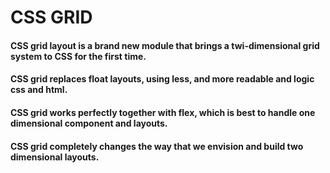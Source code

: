 # CSS GRID

#### CSS grid layout is a brand new module that brings a twi-dimensional grid system to CSS for the first time.

#### CSS grid replaces float layouts, using less, and more readable and logic css and html.

#### CSS grid works perfectly together with flex, which is best to handle one dimensional component and layouts.

#### CSS grid completely changes the way that we envision and build two dimensional layouts.
